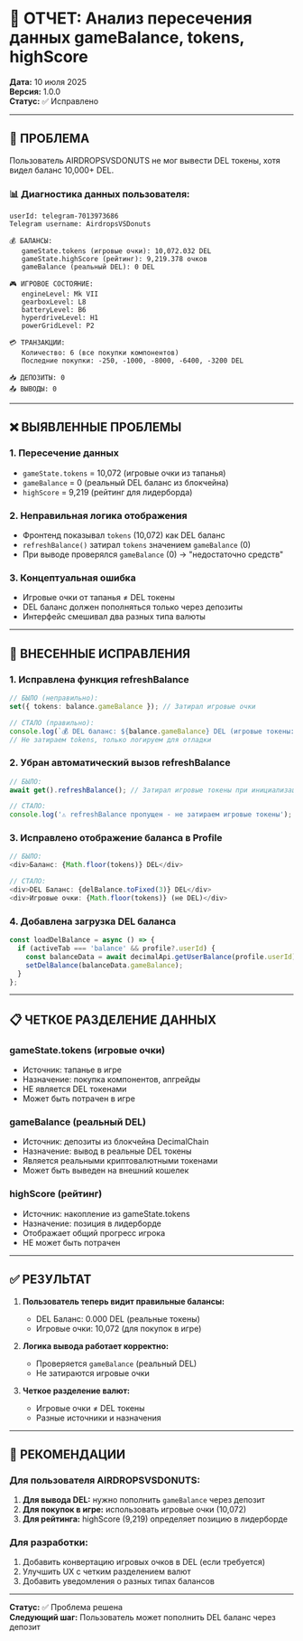 # 🔬 ОТЧЕТ: Анализ пересечения данных gameBalance, tokens, highScore

**Дата:** 10 июля 2025  
**Версия:** 1.0.0  
**Статус:** ✅ Исправлено  

---

## 🎯 ПРОБЛЕМА

Пользователь AIRDROPSVSDONUTS не мог вывести DEL токены, хотя видел баланс 10,000+ DEL.

### 📊 Диагностика данных пользователя:

```
userId: telegram-7013973686
Telegram username: AirdropsVSDonuts

💰 БАЛАНСЫ:
   gameState.tokens (игровые очки): 10,072.032 DEL
   gameState.highScore (рейтинг): 9,219.378 очков  
   gameBalance (реальный DEL): 0 DEL

🎮 ИГРОВОЕ СОСТОЯНИЕ:
   engineLevel: Mk VII
   gearboxLevel: L8
   batteryLevel: B6
   hyperdriveLevel: H1
   powerGridLevel: P2

💳 ТРАНЗАКЦИИ:
   Количество: 6 (все покупки компонентов)
   Последние покупки: -250, -1000, -8000, -6400, -3200 DEL

📥 ДЕПОЗИТЫ: 0
📤 ВЫВОДЫ: 0
```

---

## ❌ ВЫЯВЛЕННЫЕ ПРОБЛЕМЫ

### 1. **Пересечение данных**
- `gameState.tokens` = 10,072 (игровые очки из тапанья)
- `gameBalance` = 0 (реальный DEL баланс из блокчейна)
- `highScore` = 9,219 (рейтинг для лидерборда)

### 2. **Неправильная логика отображения**
- Фронтенд показывал `tokens` (10,072) как DEL баланс
- `refreshBalance()` затирал `tokens` значением `gameBalance` (0)
- При выводе проверялся `gameBalance` (0) → "недостаточно средств"

### 3. **Концептуальная ошибка**
- Игровые очки от тапанья ≠ DEL токены
- DEL баланс должен пополняться только через депозиты
- Интерфейс смешивал два разных типа валюты

---

## 🔧 ВНЕСЕННЫЕ ИСПРАВЛЕНИЯ

### 1. **Исправлена функция refreshBalance**
```typescript
// БЫЛО (неправильно):
set({ tokens: balance.gameBalance }); // Затирал игровые очки

// СТАЛО (правильно):
console.log(`💰 DEL баланс: ${balance.gameBalance} DEL (игровые токены: ${state.tokens})`);
// Не затираем tokens, только логируем для отладки
```

### 2. **Убран автоматический вызов refreshBalance**
```typescript
// БЫЛО:
await get().refreshBalance(); // Затирал игровые токены при инициализации

// СТАЛО:
console.log('⚠️ refreshBalance пропущен - не затираем игровые токены');
```

### 3. **Исправлено отображение баланса в Profile**
```typescript
// БЫЛО:
<div>Баланс: {Math.floor(tokens)} DEL</div>

// СТАЛО:
<div>DEL Баланс: {delBalance.toFixed(3)} DEL</div>
<div>Игровые очки: {Math.floor(tokens)} (не DEL)</div>
```

### 4. **Добавлена загрузка DEL баланса**
```typescript
const loadDelBalance = async () => {
  if (activeTab === 'balance' && profile?.userId) {
    const balanceData = await decimalApi.getUserBalance(profile.userId);
    setDelBalance(balanceData.gameBalance);
  }
};
```

---

## 📋 ЧЕТКОЕ РАЗДЕЛЕНИЕ ДАННЫХ

### **gameState.tokens** (игровые очки)
- Источник: тапанье в игре
- Назначение: покупка компонентов, апгрейды
- НЕ является DEL токенами
- Может быть потрачен в игре

### **gameBalance** (реальный DEL)
- Источник: депозиты из блокчейна DecimalChain
- Назначение: вывод в реальные DEL токены
- Является реальными криптовалютными токенами
- Может быть выведен на внешний кошелек

### **highScore** (рейтинг)
- Источник: накопление из gameState.tokens
- Назначение: позиция в лидерборде
- Отображает общий прогресс игрока
- НЕ может быть потрачен

---

## ✅ РЕЗУЛЬТАТ

1. **Пользователь теперь видит правильные балансы:**
   - DEL Баланс: 0.000 DEL (реальные токены)
   - Игровые очки: 10,072 (для покупок в игре)

2. **Логика вывода работает корректно:**
   - Проверяется `gameBalance` (реальный DEL)
   - Не затираются игровые очки

3. **Четкое разделение валют:**
   - Игровые очки ≠ DEL токены
   - Разные источники и назначения

---

## 🚀 РЕКОМЕНДАЦИИ

### Для пользователя AIRDROPSVSDONUTS:
1. **Для вывода DEL:** нужно пополнить `gameBalance` через депозит
2. **Для покупок в игре:** использовать игровые очки (10,072)
3. **Для рейтинга:** highScore (9,219) определяет позицию в лидерборде

### Для разработки:
1. Добавить конвертацию игровых очков в DEL (если требуется)
2. Улучшить UX с четким разделением валют
3. Добавить уведомления о разных типах балансов

---

**Статус:** ✅ Проблема решена  
**Следующий шаг:** Пользователь может пополнить DEL баланс через депозит 